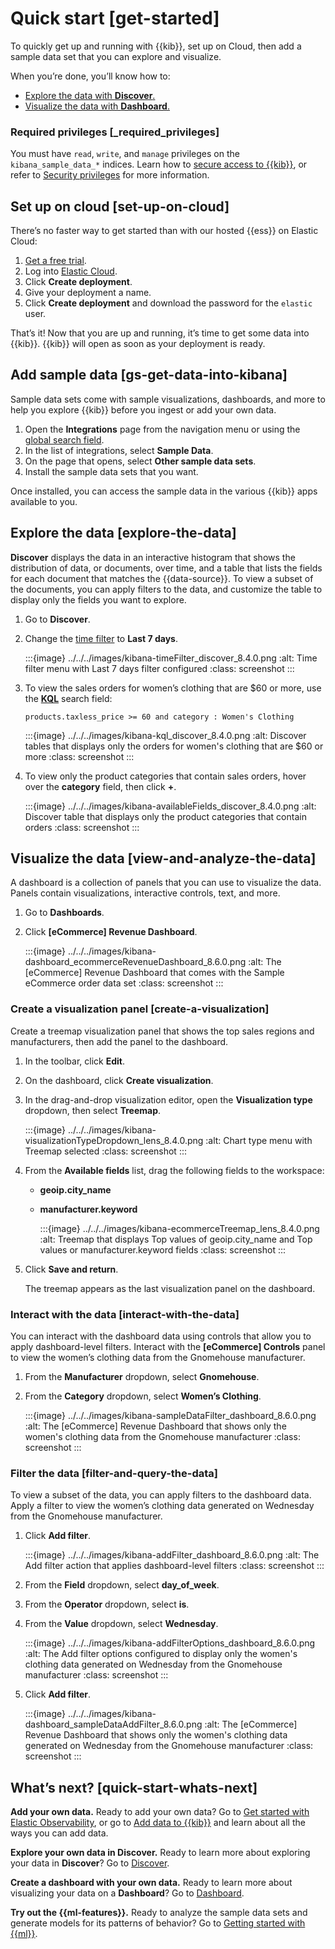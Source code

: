 # Quick start [get-started]

To quickly get up and running with {{kib}}, set up on Cloud, then add a sample data set that you can explore and visualize.

When you’re done, you’ll know how to:

* [Explore the data with **Discover**.](../../../explore-analyze/discover.md)
* [Visualize the data with **Dashboard**.](../../../explore-analyze/dashboards.md)


### Required privileges [_required_privileges]

You must have `read`, `write`, and `manage` privileges on the `kibana_sample_data_*` indices. Learn how to [secure access to {{kib}}](../../../deploy-manage/users-roles/cluster-or-deployment-auth/quickstart.md), or refer to [Security privileges](../../../deploy-manage/users-roles/cluster-or-deployment-auth/elasticsearch-privileges.md) for more information.


## Set up on cloud [set-up-on-cloud]

There’s no faster way to get started than with our hosted {{ess}} on Elastic Cloud:

1. [Get a free trial](https://cloud.elastic.co/registration?page=docs&placement=docs-body).
2. Log into [Elastic Cloud](https://cloud.elastic.co?page=docs&placement=docs-body).
3. Click **Create deployment**.
4. Give your deployment a name.
5. Click **Create deployment** and download the password for the `elastic` user.

That’s it! Now that you are up and running, it’s time to get some data into {{kib}}. {{kib}} will open as soon as your deployment is ready.


## Add sample data [gs-get-data-into-kibana]

Sample data sets come with sample visualizations, dashboards, and more to help you explore {{kib}} before you ingest or add your own data.

1. Open the **Integrations** page from the navigation menu or using the [global search field](../../../explore-analyze/find-and-organize/find-apps-and-objects.md).
2. In the list of integrations, select **Sample Data**.
3. On the page that opens, select **Other sample data sets**.
4. Install the sample data sets that you want.

Once installed, you can access the sample data in the various {{kib}} apps available to you.


## Explore the data [explore-the-data]

**Discover** displays the data in an interactive histogram that shows the distribution of data, or documents, over time, and a table that lists the fields for each document that matches the {{data-source}}. To view a subset of the documents, you can apply filters to the data, and customize the table to display only the fields you want to explore.

1. Go to **Discover**.
2. Change the [time filter](../../../explore-analyze/query-filter/filtering.md) to **Last 7 days**.

    :::{image} ../../../images/kibana-timeFilter_discover_8.4.0.png
    :alt: Time filter menu with Last 7 days filter configured
    :class: screenshot
    :::

3. To view the sales orders for women’s clothing that are $60 or more, use the [**KQL**](../../../explore-analyze/query-filter/languages/kql.md) search field:

    ```text
    products.taxless_price >= 60 and category : Women's Clothing
    ```

    :::{image} ../../../images/kibana-kql_discover_8.4.0.png
    :alt: Discover tables that displays only the orders for women's clothing that are $60 or more
    :class: screenshot
    :::

4. To view only the product categories that contain sales orders, hover over the **category** field, then click **+**.

    :::{image} ../../../images/kibana-availableFields_discover_8.4.0.png
    :alt: Discover table that displays only the product categories that contain orders
    :class: screenshot
    :::



## Visualize the data [view-and-analyze-the-data]

A dashboard is a collection of panels that you can use to visualize the data. Panels contain visualizations, interactive controls, text, and more.

1. Go to **Dashboards**.
2. Click **[eCommerce] Revenue Dashboard**.

    :::{image} ../../../images/kibana-dashboard_ecommerceRevenueDashboard_8.6.0.png
    :alt: The [eCommerce] Revenue Dashboard that comes with the Sample eCommerce order data set
    :class: screenshot
    :::



### Create a visualization panel [create-a-visualization]

Create a treemap visualization panel that shows the top sales regions and manufacturers, then add the panel to the dashboard.

1. In the toolbar, click **Edit**.
2. On the dashboard, click **Create visualization**.
3. In the drag-and-drop visualization editor, open the **Visualization type** dropdown, then select **Treemap**.

    :::{image} ../../../images/kibana-visualizationTypeDropdown_lens_8.4.0.png
    :alt: Chart type menu with Treemap selected
    :class: screenshot
    :::

4. From the **Available fields** list, drag the following fields to the workspace:

    * **geoip.city_name**
    * **manufacturer.keyword**

        :::{image} ../../../images/kibana-ecommerceTreemap_lens_8.4.0.png
        :alt: Treemap that displays Top values of geoip.city_name and Top values or manufacturer.keyword fields
        :class: screenshot
        :::

5. Click **Save and return**.

    The treemap appears as the last visualization panel on the dashboard.



### Interact with the data [interact-with-the-data]

You can interact with the dashboard data using controls that allow you to apply dashboard-level filters. Interact with the **[eCommerce] Controls** panel to view the women’s clothing data from the Gnomehouse manufacturer.

1. From the **Manufacturer** dropdown, select **Gnomehouse**.
2. From the **Category** dropdown, select **Women’s Clothing**.

    :::{image} ../../../images/kibana-sampleDataFilter_dashboard_8.6.0.png
    :alt: The [eCommerce] Revenue Dashboard that shows only the women's clothing data from the Gnomehouse manufacturer
    :class: screenshot
    :::



### Filter the data [filter-and-query-the-data]

To view a subset of the data, you can apply filters to the dashboard data. Apply a filter to view the women’s clothing data generated on Wednesday from the Gnomehouse manufacturer.

1. Click **Add filter**.

    :::{image} ../../../images/kibana-addFilter_dashboard_8.6.0.png
    :alt: The Add filter action that applies dashboard-level filters
    :class: screenshot
    :::

2. From the **Field** dropdown, select **day_of_week**.
3. From the **Operator** dropdown, select **is**.
4. From the **Value** dropdown, select **Wednesday**.

    :::{image} ../../../images/kibana-addFilterOptions_dashboard_8.6.0.png
    :alt: The Add filter options configured to display only the women's clothing data generated on Wednesday from the Gnomehouse manufacturer
    :class: screenshot
    :::

5. Click **Add filter**.

    :::{image} ../../../images/kibana-dashboard_sampleDataAddFilter_8.6.0.png
    :alt: The [eCommerce] Revenue Dashboard that shows only the women's clothing data generated on Wednesday from the Gnomehouse manufacturer
    :class: screenshot
    :::



## What’s next? [quick-start-whats-next]

**Add your own data.** Ready to add your own data? Go to [Get started with Elastic Observability](../../../solutions/observability/get-started.md), or go to [Add data to {{kib}}](../../../manage-data/ingest.md) and learn about all the ways you can add data.

**Explore your own data in Discover.** Ready to learn more about exploring your data in **Discover**? Go to [Discover](../../../explore-analyze/discover.md).

**Create a dashboard with your own data.** Ready to learn more about visualizing your data on a **Dashboard**? Go to [Dashboard](../../../explore-analyze/dashboards.md).

**Try out the {{ml-features}}.** Ready to analyze the sample data sets and generate models for its patterns of behavior? Go to [Getting started with {{ml}}](../../../explore-analyze/machine-learning/anomaly-detection/ml-getting-started.md).

